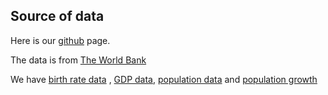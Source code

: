 Source of data
--

Here is our [github](https://github.com/carlquistb/info201-AU17-birth-rate-analysis) page.


The data is from [The World Bank](http://www.worldbank.org/)


We have [birth rate data](https://data.worldbank.org/indicator/SP.DYN.CBRT.IN?end=1977&name_desc=false&start=1968&view=chart)
, [GDP data](https://data.worldbank.org/data-catalog/gdp-ranking-table), [population data](https://data.worldbank.org/indicator/SP.POP.TOTL)
and [population growth](https://data.worldbank.org/indicator/SP.POP.GROW)